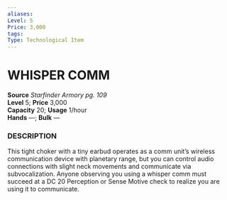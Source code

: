 ```yaml
---
aliases: 
Level: 5  
Price: 3,000
tags: 
Type: Technological Item
---
```


# WHISPER COMM

**Source** _Starfinder Armory pg. 109_  
**Level** 5; **Price** 3,000  
**Capacity** 20; **Usage** 1/hour  
**Hands** —; **Bulk** —

### DESCRIPTION

This tight choker with a tiny earbud operates as a comm unit’s wireless communication device with planetary range, but you can control audio connections with slight neck movements and communicate via subvocalization. Anyone observing you using a whisper comm must succeed at a DC 20 Perception or Sense Motive check to realize you are using it to communicate.